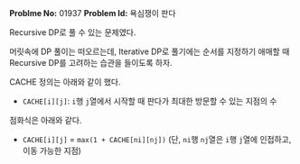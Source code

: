 **Problme No:** 01937
**Problem Id:** 욕심쟁이 판다


Recursive DP로 풀 수 있는 문제였다.


머릿속에 DP 풀이는 떠오르는데, Iterative DP로 풀기에는 순서를 지정하기 애매할 때 Recursive DP를 고려하는 습관을 들이도록 하자.


CACHE 정의는 아래와 같이 했다.


- `CACHE[i][j]`: `i`행 `j`열에서 시작할 때 판다가 최대한 방문할 수 있는 지점의 수


점화식은 아래와 같다.


- `CACHE[i][j]` = `max(1 + CACHE[ni][nj])` (단, `ni`행 `nj`열은 `i`행 `j`열에 인접하고, 이동 가능한 지점)
